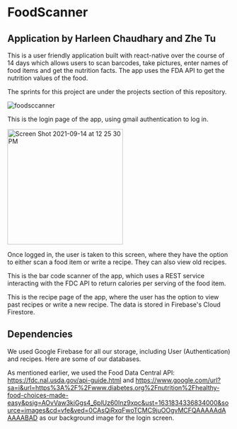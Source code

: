 # FoodScanner

## Application by Harleen Chaudhary and Zhe Tu

This is a user friendly application built with react-native over the course of 14 days which allows users to scan barcodes, take pictures, enter names of food items and get the nutrition facts. The app uses the FDA API to get the nutrition values of the food. 

The sprints for this project are under the projects section of this repository. 

![foodsccanner](https://user-images.githubusercontent.com/46230582/133524284-843d974b-cc79-462b-85b2-5c7279d58446.jpeg)


This is the login page of the app, using gmail authentication to log in. 

<img width="261" alt="Screen Shot 2021-09-14 at 12 25 30 PM" src="https://user-images.githubusercontent.com/46230582/133524397-37aac2a9-04a6-4ba8-8421-6081ca6ca8b1.png">

Once logged in, the user is taken to this screen, where they have the option to either scan a food item or write a recipe. They can also view old recipes. 



This is the bar code scanner of the app, which uses a REST service interacting with the FDC API to return calories per serving of the food item. 


This is the recipe page of the app, where the user has the option to view past recipes or write a new recipe. The data is stored in Firebase's Cloud Firestore.


## Dependencies 


We used Google Firebase for all our storage, including User (Authentication) and recipes. Here are some of our databases. 


As mentioned earlier, we used the Food Data Central API: https://fdc.nal.usda.gov/api-guide.html and https://www.google.com/url?sa=i&url=https%3A%2F%2Fwww.diabetes.org%2Fnutrition%2Fhealthy-food-choices-made-easy&psig=AOvVaw3kiGgs4_6plUz60Inz9xpc&ust=1631834336834000&source=images&cd=vfe&ved=0CAsQjRxqFwoTCMC9juOOgvMCFQAAAAAdAAAAABAD as our background image for the login screen. 


